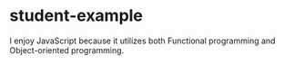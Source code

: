 # student-example

I enjoy JavaScript because it utilizes both Functional programming and Object-oriented programming.
